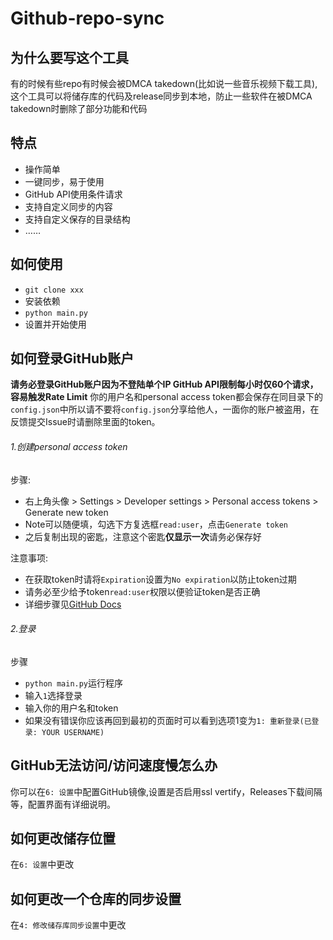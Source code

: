 # Github-repo-sync
## 为什么要写这个工具
有的时候有些repo有时候会被DMCA takedown(比如说一些音乐视频下载工具),这个工具可以将储存库的代码及release同步到本地，防止一些软件在被DMCA takedown时删除了部分功能和代码

## 特点
- 操作简单
- 一键同步，易于使用
- GitHub API使用条件请求
- 支持自定义同步的内容
- 支持自定义保存的目录结构
- ……

## 如何使用
- `git clone xxx`
- 安装依赖
- `python main.py`
- 设置并开始使用

## 如何登录GitHub账户
**请务必登录GitHub账户因为不登陆单个IP GitHub API限制每小时仅60个请求，容易触发Rate Limit**
你的用户名和personal access token都会保存在同目录下的`config.json`中所以请不要将`config.json`分享给他人，一面你的账户被盗用，在反馈提交Issue时请删除里面的token。
###### 1.创建personal access token
步骤:
- 右上角头像 > Settings > Developer settings > Personal access tokens > Generate new token
- Note可以随便填，勾选下方复选框`read:user`，点击`Generate token`
- 之后复制出现的密匙，注意这个密匙**仅显示一次**请务必保存好

注意事项:
- 在获取token时请将`Expiration`设置为`No expiration`以防止token过期
- 请务必至少给予token`read:user`权限以便验证token是否正确
- 详细步骤见[GitHub Docs](https://docs.github.com/cn/authentication/keeping-your-account-and-data-secure/creating-a-personal-access-token#creating-a-token)

###### 2.登录
步骤
- `python main.py`运行程序
- 输入`1`选择登录
- 输入你的用户名和token
- 如果没有错误你应该再回到最初的页面时可以看到选项1变为`1: 重新登录(已登录: YOUR USERNAME)`

## GitHub无法访问/访问速度慢怎么办
你可以在`6: 设置`中配置GitHub镜像,设置是否启用ssl vertify，Releases下载间隔等，配置界面有详细说明。

## 如何更改储存位置
在`6: 设置`中更改

## 如何更改一个仓库的同步设置
在`4: 修改储存库同步设置`中更改